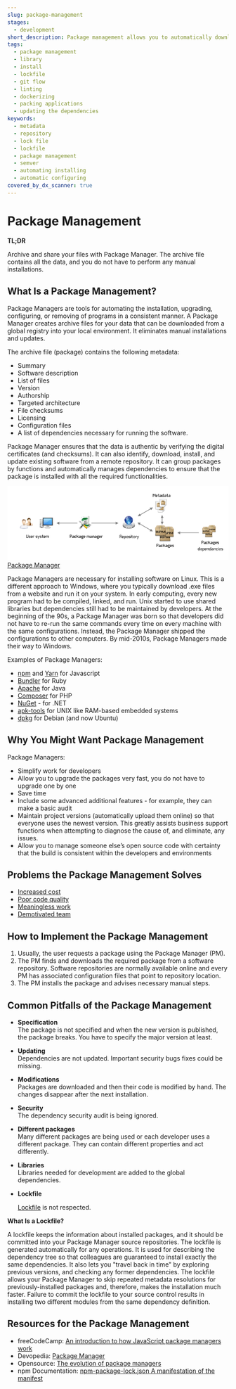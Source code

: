 ```yaml
---
slug: package-management
stages:
  - development
short_description: Package management allows you to automatically download, install, and update software using remote repositories and in a consistent manner. Package managers are software tools that eliminate maintaining the software manually.
tags:
  - package management
  - library
  - install
  - lockfile
  - git flow
  - linting
  - dockerizing
  - packing applications
  - updating the dependencies
keywords:
  - metadata
  - repository
  - lock file
  - lockfile
  - package management
  - semver
  - automating installing
  - automatic configuring
covered_by_dx_scanner: true
---
```


# Package Management

**TL;DR**

Archive and share your files with Package Manager. The archive file contains all the data, and you do not have to perform any manual installations.

## What Is a Package Management?

Package Managers are tools for automating the installation, upgrading, configuring, or removing of programs in a consistent manner. A Package Manager creates archive files for your data that can be downloaded from a global registry into your local environment. It eliminates manual installations and updates.

The archive file (package) contains the following metadata:
  - Summary
  - Software description
  - List of files
  - Version
  - Authorship
  - Targeted architecture
  - File checksums
  - Licensing
  - Configuration files
  - A list of dependencies necessary for running the software.

Package Manager ensures that the data is authentic by verifying the digital certificates (and checksums). It can also identify, download, install, and update existing software from a remote repository. It can group packages by functions and automatically manages dependencies to ensure that the package is installed with all the required functionalities.

![Package Manager](/files/package_manager.png)
[Package Manager](https://devopedia.org/package-manager)

Package Managers are necessary for installing software on Linux. This is a different approach to Windows, where you typically download .exe files from a website and run it on your system. In early computing, every new program had to be compiled, linked, and run. Unix started to use shared libraries but dependencies still had to be maintained by developers. At the beginning of the 90s, a Package Manager was born so that developers did not have to re-run the same commands every time on every machine with the same configurations. Instead, the Package Manager shipped the configurations to other computers. By mid-2010s, Package Managers made their way to Windows.

Examples of Package Managers:

- [npm](https://en.wikipedia.org/wiki/Npm) and [Yarn](https://yarnpkg.com/lang/en/) for Javascript
- [Bundler](https://bundler.io/) for Ruby
- [Apache](https://maven.apache.org/) for Java
- [Composer](https://getcomposer.org/) for PHP
- [NuGet](https://www.nuget.org/) - for .NET
- [apk-tools](http://apk-tools.sourceforge.net/) for UNIX like RAM-based embedded systems
- [dpkg](https://wiki.debian.org/Teams/Dpkg) for Debian (and now Ubuntu)

## Why You Might Want Package Management

Package Managers:

- Simplify work for developers
- Allow you to upgrade the packages very fast, you do not have to upgrade one by one
- Save time
- Include some advanced additional features - for example, they can make a basic audit
- Maintain project versions (automatically upload them online) so that everyone uses the newest version. This greatly assists business support functions when attempting to diagnose the cause of, and eliminate, any issues.
- Allow you to manage someone else’s open source code with certainty that the build is consistent within the developers and environments

## Problems the Package Management Solves

- [Increased cost](/problems/increased-cost)
- [Poor code quality](/problems/poor-code-quality)
- [Meaningless work](/problems/meaningless-work)
- [Demotivated team](/problems/demotivated-team)

## How to Implement the Package Management

1. Usually, the user requests a package using the Package Manager (PM).
2. The PM finds and downloads the required package from a software repository. Software repositories are normally available online and every PM has associated configuration files that point to repository location.
3. The PM installs the package and advises necessary manual steps.

## Common Pitfalls of the Package Management

- **Specification**  
  The package is not specified and when the new version is published, the package breaks. You have to specify the major version at least.
- **Updating**  
  Dependencies are not updated. Important security bugs fixes could be missing.
- **Modifications**  
  Packages are downloaded and then their code is modified by hand. The changes disappear after the next installation.
- **Security**  
  The dependency security audit is being ignored.
- **Different packages**  
  Many different packages are being used or each developer uses a different package. They can contain different properties and act differently.
- **Libraries**  
  Libraries needed for development are added to the global dependencies.
- **Lockfile**

  [Lockfile](/practices/lockfile) is not respected.

**What Is a Lockfile?**

A lockfile keeps the information about installed packages, and it should be committed into your Package Manager source repositories. The lockfile is generated automatically for any operations. It is used for describing the dependency tree so that colleagues are guaranteed to install exactly the same dependencies. It also lets you "travel back in time" by exploring previous versions, and checking any former dependencies. The lockfile allows your Package Manager to skip repeated metadata resolutions for previously-installed packages and, therefore, makes the installation much faster. Failure to commit the lockfile to your source control results in installing two different modules from the same dependency definition.

## Resources for the Package Management

- freeCodeCamp: [An introduction to how JavaScript package managers work](https://www.freecodecamp.org/news/javascript-package-managers-101-9afd926add0a/)
- Devopedia: [Package Manager](https://devopedia.org/package-manager#Linode-2017)
- Opensource: [The evolution of package managers](https://opensource.com/article/18/7/evolution-package-managers)
- npm Documentation: [npm-package-lock.json A manifestation of the manifest](https://docs.npmjs.com/files/package-lock.json)
